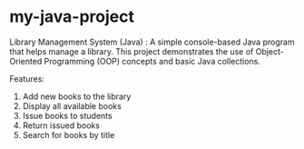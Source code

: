 # my-java-project
Library Management System (Java) :
A simple console-based Java program that helps manage a library. This project demonstrates the use of Object-Oriented Programming (OOP) concepts and basic Java collections. 

Features: 
1) Add new books to the library
2) Display all available books 
3) Issue books to students 
4) Return issued books 
5) Search for books by title
